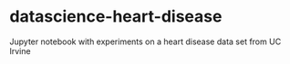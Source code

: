 # datascience-heart-disease
Jupyter notebook with experiments on a heart disease data set from UC Irvine
